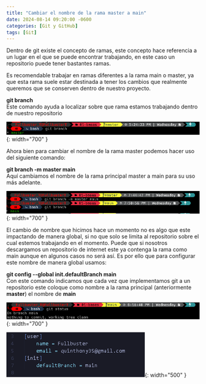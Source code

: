 ```yaml
---
title: "Cambiar el nombre de la rama master a main"
date: 2024-08-14 09:20:00 -0600
categories: [Git y GitHub]
tags: [Git]
---
```


Dentro de git existe el concepto de ramas, este concepto hace referencia a un lugar en el que se puede encontrar trabajando, en este caso un repositorio puede tener bastantes ramas.

Es recomendable trabajar en ramas diferentes a la rama main o master, ya que esta rama suele estar destinada a tener los cambios que realmente queremos que se conserven dentro de nuestro proyecto.

**git branch**  
Este comando ayuda a localizar sobre que rama estamos trabajando dentro de nuestro repositorio

![alt text](/assets/10-git.png){: width="700" }

Ahora bien para cambiar el nombre de la rama master podemos hacer uso del siguiente comando:

**git branch -m master main**  
Aquí cambiamos el nombre de la rama principal master a main para su uso más adelante.

![alt text](/assets/11-git.png){: width="700" }

El cambio de nombre que hicimos hace un momento no es algo que este impactando de manera global, si no que solo se limita al repositorio sobre el cual estemos trabajando en el momento. Puede que si nosotros descargamos un repositorio de internet este ya contenga la rama como main aunque en algunos casos no será así. Es por ello que para configurar este nombre de manera global usamos:

**git config --global init.defaultBranch main**  
Con este comando indicamos que cada vez que implementamos git a un repositorio este coloque como nombre a la rama principal (anteriormente **master**) el nombre de **main**

![alt text](/assets/12-git.png){: width="700" }  

![alt text](/assets/13-git.png){: width="500" }